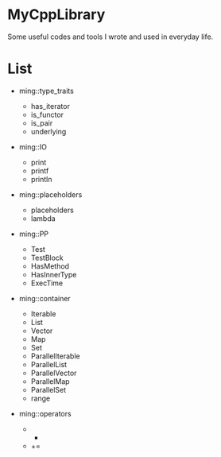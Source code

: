 # MyCppLibrary
Some useful codes and tools I wrote and used in everyday life.

# List
- ming::type_traits
  - has_iterator
  - is_functor
  - is_pair
  - underlying
  
- ming::IO
  - print
  - printf
  - println
  
- ming::placeholders
  - placeholders 
  - lambda

- ming::PP
  - Test
  - TestBlock
  - HasMethod
  - HasInnerType
  - ExecTime

- ming::container
  - Iterable
  - List
  - Vector
  - Map
  - Set
  - ParallelIterable
  - ParallelList
  - ParallelVector
  - ParallelMap
  - ParallelSet
  - range
  

- ming::operators
  - +
  - +=

